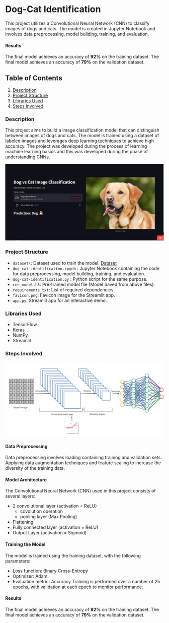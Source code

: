 # Dog-Cat Identification
This project utilizes a Convolutional Neural Network (CNN) to classify images of dogs and cats. The model is created in Jupyter Notebook and involves data preprocessing, model building, training, and evaluation.
#### Results
The final model achieves an accuracy of **92%** on the training dataset. The final model achieves an accuracy of **79%** on the validation dataset.
## Table of Contents
1. [Description](#Description)
2. [Project Structure](#Project-Structure)
3. [Libraries Used](#Libraries-Used)
4. [Steps Involved](#Steps-Involved)

### Description
This project aims to build a image classification model that can distinguish between images of dogs and cats. The model is trained using a dataset of labeled images and leverages deep learning techniques to achieve high accuracy.
The project was developed during the process of learning machine learning basics and this was developed during the phase of understanding CNNs.

![App Preview](./demo/sample.PNG)

### Project Structure
* `dataset\`: Dataset used to train the model. [Dataset](https://drive.google.com/drive/folders/1SeC_c-eqUA1eX0b3zLywAKkQKunG9JJd?usp=sharing)
* `dog-cat-identification.ipynb` :  Jupyter Notebook containing the code for data preprocessing, model building, training, and evaluation.
* `dog-cat-identification.py` : Python script for the same purpose.
* `cnn_model.h5`: Pre-trained model file (Model Saved from above files).
* `requirements.txt`: List of required dependencies.
* `favicon.png`: Favicon image for the Streamlit app.
* `app.py`: Streamlit app for an interactive demo.
### Libraries Used
* TensorFlow
* Keras
* NumPy
* Streamlit
### Steps Involved

![Steps](./demo/process.PNG)

#### Data Preprocessing
Data preprocessing involves loading containing training and validation sets.
Applying data augmentation techniques and feature scaling to increase the diversity of the training data.
#### Model Architecture
The Convolutional Neural Network (CNN) used in this project consists of several layers: 
* 2 convolutional layer (activation = ReLU)
    * covolution operation
    * pooling layer (Max Pooling)
* Flattening
* Fully connected layer (activation = ReLU)
* Output Layer (activation = Sigmoid)
#### Training the Model
The model is trained using the training dataset, with the following parameters:
* Loss function: Binary Cross-Entropy
* Optimizer: Adam
* Evaluation metric: Accuracy
Training is performed over a number of 25 epochs, with validation at each epoch to monitor performance.
#### Results
The final model achieves an accuracy of **92%** on the training dataset. The final model achieves an accuracy of **79%** on the validation dataset.
